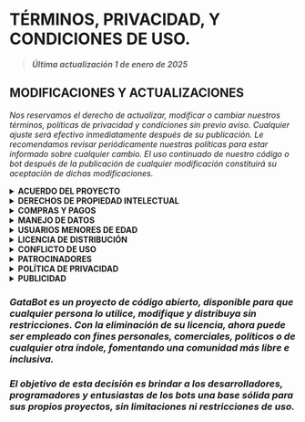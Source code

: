 # TÉRMINOS, PRIVACIDAD, Y CONDICIONES DE USO.
 
> **_Última actualización 1 de enero de 2025_**

## MODIFICACIONES Y ACTUALIZACIONES
_Nos reservamos el derecho de actualizar, modificar o cambiar nuestros términos, políticas de privacidad y condiciones sin previo aviso. Cualquier ajuste será efectivo inmediatamente después de su publicación. Le recomendamos revisar periódicamente nuestras políticas para estar informado sobre cualquier cambio. El uso continuado de nuestro código o bot después de la publicación de cualquier modificación constituirá su aceptación de dichas modificaciones._

<details>
<summary><b>ACUERDO DEL PROYECTO</b></summary>
      
Al utilizar este proyecto, ya sea como anfitrión de ejecución del código o como usuario común, usted acepta plenamente los términos establecidos en este acuerdo. En caso contrario, si el proyecto sufre modificaciones no seremos responsable por dichos cambios no oficiales.
1.	`Aceptación de Términos:` Al acceder y utilizar este proyecto, reconoce y acepta cumplir con la totalidad de los términos y condiciones establecidos en este acuerdo.

2. `Aceptación de Cambios:` Este proyecto y sus acuerdos pueden estar sujetos a modificaciones en el futuro. Se espera que todos los involucrados revisen esta política de manera continua, reconociendo su responsabilidad de estar al tanto de cualquier cambio que pueda surgir.

3.	`Roles de Uso:` Este proyecto puede ser utilizado tanto por los anfitriones de ejecución del código como por usuarios comunes. Ambos están sujetos a las disposiciones de este acuerdo y deben respetar la licencia del código subyacente.

4.	`Compromiso con la Licencia del Código:` Usted reconoce y acepta que el uso de este proyecto está condicionado al cumplimiento en caso de formar parte de una cuenta oficial.

5.	`Cese de Uso:` En caso de no aceptar estos términos, puede continuar usando o abstenerse a su uso, este proyecto es 'Open Source'.
</details>

<details>
<summary><b>DERECHOS DE PROPIEDAD INTELECTUAL</b></summary>
  
> **Este repositorio, alojado originalmente en [GitHub](https://github.com/GataNina-Li/Side-Bot-MD), incluye complementos que han sido creados bajo la propiedad exclusiva de este repositorio.**

1.	`Complementos bajo Propiedad del Repositorio:` Los complementos contenidos en este repositorio han sido desarrollados y son propiedad exclusiva del mismo. Puede igualmente usar nuestro trabajo sin restricciones.

2.	`Elementos de Uso Libre al Público:` A menos que se indique expresamente lo contrario, los siguientes elementos dentro del proyecto no están sujetos a derechos ni propiedad, lo que implica que su uso es libre al público:
<br />•	Logos<br />
•	Audios<br />
•	Enlaces<br />
• Vídeos<br />
•	Imágenes que componen el proyecto en su uso de ejecución<br />

4.	`Restricciones:` No hay restricciones si no formas parte de una cuenta oficial.

5.	`Reconocimiento:` Se recomienda, aunque no es obligatorio, que se brinde reconocimiento adecuado al repositorio y sus creadores al utilizar cualquier elemento, incluso aquellos considerados de uso libre.
  
6. `Cumplimiento de Propiedad de Terceros:` Algunas partes del proyecto no son de nuestra autoría. Por ello, enfatizaremos en el código el reconocimiento y los créditos a los verdaderos propietarios. Nuestro objetivo es diversificar y no apropiarnos de códigos, contenidos o metodologías que pertenecen a otros proyectos u organizaciones ajenas a nosotros.
</details>

<details>
<summary><b>COMPRAS Y PAGOS</b></summary>
  
Dentro del código, no se solicita ningún pago real ni compra, a excepción de la posibilidad de realizar una donación voluntaria a través de [**PayPal**](https://paypal.me/OficialGD).<br /><br />
Cualquier otra interpretación de términos como "compra" o "pago" se refiere exclusivamente a acciones intangibles y ficticias que complementan el uso del bot para los usuarios. Estas acciones no conllevan transacciones financieras reales y se deben entender como parte de la experiencia de uso del servicio. La donación voluntaria, si se elige realizarla, es independiente de la funcionalidad principal del código y se destina únicamente al soporte y mejora continua del proyecto.<br /><br />
Si alguien le indica o insinúa que debe realizar un pago por cualquier aspecto de este proyecto, no lo acepte y comuníquese de inmediato con los colaboradores del mismo. Recordamos que, de manera oficial, solo aceptamos pagos por donaciones de Side-Bot a través del único método de pago, PayPal, tal como se describe en este acuerdo.
</details>

<details>
<summary><b>MANEJO DE DATOS</b></summary>
  
Al utilizar el código o, en su defecto, el bot, se asume que usted acepta todos los términos y condiciones, lo que incluye la posibilidad de utilizar sus datos públicos para complementar el funcionamiento del bot.

Los datos almacenados en diversas plataformas donde se ejecute el código quedan a discreción del propietario del bot en cuanto a su utilización. Nosotros solo almacenamos sus datos con el objetivo de mejorar la experiencia al utilizar el bot. Después de un periodo sin uso, procedemos a eliminar los datos, garantizando así la privacidad y la seguridad de la información recopilada.
</details>

<details>
<summary><b>USUARIOS MENORES DE EDAD</b></summary>

Debido a que cierto contenido del código, después de su procesamiento, puede contener información o material que no es apropiado para todo el público, incluso al aplicar metodologías para ocultar ciertos contenidos, no podemos garantizar su total efectividad. Por este motivo, el uso de este código está permitido únicamente para personas mayores de 18 años, de acuerdo con la [**Convención sobre los Derechos del Niño (CDN, CRC en inglés)**](https://www.un.org/es/events/childrenday/pdf/derechos.pdf), un tratado internacional de las Naciones Unidas.

Si, de alguna manera, una persona menor de esa edad utiliza el código o el bot, no asumimos responsabilidad por el contenido visualizado. Es responsabilidad de los padres o tutores supervisar y controlar el acceso de los menores a este código, garantizando que se cumplan las normativas legales y éticas pertinentes.
</details>

<details>
<summary><b>LICENCIA DE DISTRIBUCIÓN</b></summary>

- [x] **1. LIBRE**<br>
> **Distribución libre [sin permiso](https://www.atom.bio/Side-Bot/).**

Puede usar el código ya sea con fines comerciales o educativos o cualquier otra índole. 

Dado que el código es completamente libre, cualquier persona tiene el derecho de distribuirlo, modificarlo o comercializarlo sin restricciones. No es necesario reportar a quienes vendan el código, ya que no existen distribuidores exclusivos ni limitaciones en su uso. La filosofía de este proyecto es fomentar la libre circulación del software, permitiendo que cada usuario lo aproveche según sus necesidades.
</details>

<details>
<summary><b>CONFLICTO DE USO</b></summary>

Es importante que comprenda que el uso de este código puede resultar en la suspensión de su número si WhatsApp detecta actividades inusuales. En tal caso, no asumiremos la responsabilidad de brindar soporte ni nos haremos cargo de las consecuencias de dicha suspensión.

En el contexto de un bot, es posible que algunos comandos no funcionen correctamente en todo momento. Si detecta que un comando no cumple con su función, le recomendamos que informe sobre el problema a los desarrolladores para que pueda abordarse y resolverse en futuras actualizaciones. Agradecemos su colaboración para mejorar la funcionalidad y la experiencia general del código.
</details>

<details>
<summary><b>PATROCINADORES</b></summary>

<details>
<summary><b>BoxMine Host</b></summary>

El servicio de hosting proporciona alojamiento para Side-Bot en sus servidores. Han leído y aceptado la política de Side-Bot, consolidando mejoras para la Comunidad Side-Bot y la comunidad de BoxMine.
</details>

<details>
<summary><b>Sky Ultra Plus Host</b></summary>

Sky Ultra Plus Host ofrece servicios de alojamiento para Side-Bot en sus servidores. Han leído y aceptado la política de Side-Bot, contribuyendo al crecimiento y mejora tanto de la Comunidad Side-Bot como de la comunidad de Sky Ultra Plus.
</details>

### RECOMENDACIÓN DE LECTURA DE POLÍTICAS DE PATROCINADORES

Se sugiere encarecidamente leer la política de cada patrocinador para comprender su funcionamiento específico. Esta medida asegura una comprensión completa de los términos y condiciones asociados con cada servicio de hosting, permitiendo una colaboración efectiva y cumplimiento adecuado con las políticas individuales de cada patrocinador.
</details>

<details>
<summary><b>POLÍTICA DE PRIVACIDAD</b></summary>

### Cuentas Oficiales
Las cuentas oficiales de WhatsApp están bajo el control del Staff Side-Bot. Se implementa una rutina de eliminación de mensajes cada 24 horas, y la database se borra con frecuencia para garantizar que no se acumulen datos de usuarios. El progreso en estas cuentas no se mantiene de manera inamovible. El Staff realiza vigilancia para mantener la cuenta activa y utilizar datos públicos que contribuyan a mejorar Side-Bot según las diversas situaciones de los usuarios con acceso a la cuenta oficial.

En calidad de bot, sub-bots, o usuario común, es posible que se recopile cierta información, como el número de teléfono, datos de contacto, detalles del dispositivo, ubicación y la información proporcionada durante el uso del código.

Queremos asegurarle que sus datos están resguardados en todo momento. Nos comprometemos a no compartir su información con terceros, a menos que sea estrictamente necesario en el ámbito legal. Esta medida se toma con el firme propósito de garantizar la privacidad y seguridad de sus datos personales.

### Propietarios/as
Si es propietario/a de una cuenta que actúa como Bot, tiene el control de los datos recopilados por el Bot. No podemos garantizar su uso y queda a discreción de cada propietario/a evaluar y manipular los datos según su criterio.

### Usuarios Terceros
Los usuarios terceros, en este contexto, se refieren a los Sub Bots, que están sujetos al control de los propietarios. Estos usuarios pueden recopilar datos a través de la función Sub Bot, y no podemos garantizar cómo se utilizarán dichos datos.
</details>

<details>
<summary><b>PUBLICIDAD</b></summary>
 
Este proyecto incluye material publicitario en su código, el cual tiene como objetivo informar a los usuarios sobre las novedades y actualizaciones del bot a través de diversas plataformas, incluidas redes sociales, grupos y canales. El contenido publicitario está diseñado para facilitar el acceso a la información relevante y promover una comunidad activa en torno a nuestro bot.

Es importante destacar que los creadores y usuarios sub-bots pueden ser añadidos a diferentes grupos o canales, incluso si estos no están directamente relacionados con la temática de este proyecto. Esto puede resultar en una mayor exposición y en la posibilidad de colaborar con otros desarrolladores y usuarios, lo que enriquece la experiencia de todos los involucrados.

Recordamos que este proyecto es completamente gratuito, y nuestra motivación se mantiene fuerte gracias al interés y la participación de un número creciente de usuarios. Cuantos más usuarios conozcan y utilicen nuestro proyecto, más podremos mejorar y expandir nuestra visión y vigencia del proyecto.

Sin embargo, entendemos que la inclusión de material publicitario puede no ser del agrado de todos. Por ello, si usted no se siente cómodo con la publicidad que contiene este proyecto, le recomendamos considerar no utilizarlo, ya que preferimos que cada usuario tenga una experiencia satisfactoria estando de acuerdo con la política de Side-Bot siendo libre de molestias. Valoramos su comprensión y apoyo en este aspecto, y estamos comprometidos a mantener un equilibrio entre la promoción de nuestro trabajo y la satisfacción de nuestra comunidad.
</details>
 
### _GataBot es un proyecto de código abierto, disponible para que cualquier persona lo utilice, modifique y distribuya sin restricciones. Con la eliminación de su licencia, ahora puede ser empleado con fines personales, comerciales, políticos o de cualquier otra índole, fomentando una comunidad más libre e inclusiva._

### _El objetivo de esta decisión es brindar a los desarrolladores, programadores y entusiastas de los bots una base sólida para sus propios proyectos, sin limitaciones ni restricciones de uso._



